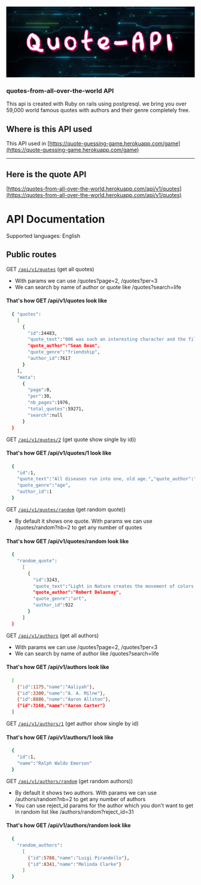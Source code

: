 ![A test image](images/api_tech.jpg)

### quotes-from-all-over-the-world API
This api is created with Ruby on rails using postgresql. we bring you over 59,000 world famous quotes with authors and their genre completely free.

## Where is this API used
This API used in [https://quote-guessing-game.herokuapp.com/game](https://quote-guessing-game.herokuapp.com/game)

_____________________

## Here is the quote API
[https://quotes-from-all-over-the-world.herokuapp.com/api/v1/quotes](https://quotes-from-all-over-the-world.herokuapp.com/api/v1/quotes)

# API Documentation

Supported languages: English

## Public routes

GET [`/api/v1/quotes`](https://quotes-from-all-over-the-world.herokuapp.com/api/v1/quotes) (get all quotes)
 - With params we can use /quotes?page=2, /quotes?per=3
 - We can search by name of author or quote like /quotes?search=life

#### That's how GET /api/v1/quotes look like

 ```sh
   { "quotes":
     [
       {
         "id":24483,
         "quote_text":"006 was such an interesting character and the film really explored his friendship with Bond and how it all went wrong, so it was a very personal journey for both characters.",
         "quote_author":"Sean Bean",
         "quote_genre":"friendship",
         "author_id":7617
       }
     ],
     "meta":
       {
         "page":0,
         "per":30,
         "nb_pages":1976,
         "total_quotes":59271,
         "search":null
       }
   }
 ```

GET [`/api/v1/quotes/2`](https://quotes-from-all-over-the-world.herokuapp.com/api/v1/quotes/2) (get quote show single by id))

#### That's how GET /api/v1/quotes/1 look like

```sh
  {
    "id":1,
    "quote_text":"All diseases run into one, old age.","quote_author":"Ralph Waldo Emerson",
    "quote_genre":"age",
    "author_id":1
  }
```

GET [`/api/v1/quotes/random`](https://quotes-from-all-over-the-world.herokuapp.com/api/v1/quotes/random) (get random quote))
  - By default it shows one quote. With params we can use /quotes/random?nb=2 to get any number of quotes

#### That's how GET /api/v1/quotes/random look like

  ```sh
    {
      "random_quote":
        [
          {
            "id":3243,
            "quote_text":"Light in Nature creates the movement of colors.",
            "quote_author":"Robert Delaunay",
            "quote_genre":"art",
            "author_id":922
          }
        ]
    }
  ```

GET [`/api/v1/authors`](https://quotes-from-all-over-the-world.herokuapp.com/api/v1/authors) (get all authors)
 - With params we can use /quotes?page=2, /quotes?per=3
 - We can search by name of author like /quotes?search=life

#### That's how GET /api/v1/authors look like

 ```sh
   [
     {"id":1175,"name":"Aaliyah"},
     {"id":3300,"name":"A. A. Milne"},
     {"id":8886,"name":"Aaron Allston"},
     {"id":7160,"name":"Aaron Carter"}
   ]
 ```

GET [`/api/v1/authors/1`](https://quotes-from-all-over-the-world.herokuapp.com/api/v1/authors/1) (get author show single by id)

#### That's how GET /api/v1/authors/1 look like

```sh
  {
    "id":1,
    "name":"Ralph Waldo Emerson"
  }
```
GET [`/api/v1/authors/random`](https://quotes-from-all-over-the-world.herokuapp.com/api/v1/authors/random) (get random authors))
  - By default it shows two authors. With params we can use /authors/random?nb=2 to get any number of authors
  - You can use reject_id params for the author which you don't want to get in random list like /authors/random?reject_id=31

#### That's how GET /api/v1/authors/random look like

```sh
  {
    "random_authors":
      [
        {"id":5788,"name":"Luigi Pirandello"},
        {"id":8341,"name":"Melinda Clarke"}
      ]
  }
```


<!-- ## GET /api/v1/quotes photo -->
